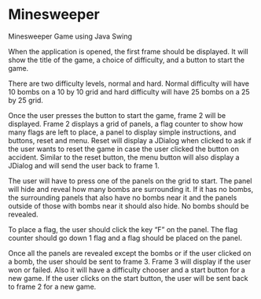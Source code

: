 # Minesweeper
Minesweeper Game using Java Swing

When the application is opened, the first frame should be displayed. It will show the title of the game, a choice of difficulty, and a button to start the game. 

There are two difficulty levels, normal and hard. Normal difficulty will have 10 bombs on a 10 by 10 grid and hard difficulty will have 25 bombs on a 25 by 25 grid. 

Once the user presses the button to start the game, frame 2 will be displayed. Frame 2 displays a grid of panels, a flag counter to show how many flags are left to place, a panel to display simple instructions, and buttons, reset and menu. Reset will display a JDialog when clicked to ask if the user wants to reset the game in case the user clicked the button on accident. Similar to the reset button, the menu button will also display a JDialog and will send the user back to frame 1. 

The user will have to press one of the panels on the grid to start. The panel will hide and reveal how many bombs are surrounding it. If it has no bombs, the surrounding panels that also have no bombs near it and the panels outside of those with bombs near it should also hide. No bombs should be revealed. 

To place a flag, the user should click the key “F” on the panel. The flag counter should go down 1 flag and a flag should be placed on the panel.

Once all the panels are revealed except the bombs or if the user clicked on a bomb, the user should be sent to frame 3. Frame 3 will display if the user won or failed. Also it will have a difficulty chooser and a start button for a new game. If the user clicks on the start button, the user will be sent back to frame 2 for a new game.

